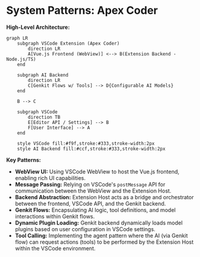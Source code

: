 <!-- Version: 1.0 | Last Updated: 2025-07-04 -->

# System Patterns: Apex Coder

**High-Level Architecture:**

```mermaid
graph LR
    subgraph VSCode Extension (Apex Coder)
        direction LR
        A[Vue.js Frontend (WebView)] <--> B(Extension Backend - Node.js/TS)
    end

    subgraph AI Backend
        direction LR
        C[Genkit Flows w/ Tools] --> D{Configurable AI Models}
    end

    B --> C

    subgraph VSCode
        direction TB
        E[Editor API / Settings] --> B
        F[User Interface] --> A
    end

    style VSCode fill:#f9f,stroke:#333,stroke-width:2px
    style AI Backend fill:#ccf,stroke:#333,stroke-width:2px
```

**Key Patterns:**

- **WebView UI:** Using VSCode WebView to host the Vue.js frontend, enabling rich UI capabilities.
- **Message Passing:** Relying on VSCode's `postMessage` API for communication between the WebView and the Extension Host.
- **Backend Abstraction:** Extension Host acts as a bridge and orchestrator between the frontend, VSCode API, and the Genkit backend.
- **Genkit Flows:** Encapsulating AI logic, tool definitions, and model interactions within Genkit flows.
- **Dynamic Plugin Loading:** Genkit backend dynamically loads model plugins based on user configuration in VSCode settings.
- **Tool Calling:** Implementing the agent pattern where the AI (via Genkit flow) can request actions (tools) to be performed by the Extension Host within the VSCode environment.
